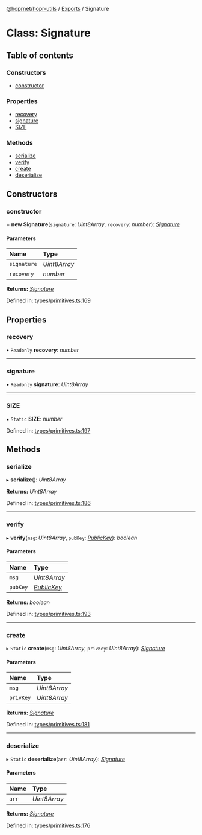 [@hoprnet/hopr-utils](../README.md) / [Exports](../modules.md) / Signature

# Class: Signature

## Table of contents

### Constructors

- [constructor](signature.md#constructor)

### Properties

- [recovery](signature.md#recovery)
- [signature](signature.md#signature)
- [SIZE](signature.md#size)

### Methods

- [serialize](signature.md#serialize)
- [verify](signature.md#verify)
- [create](signature.md#create)
- [deserialize](signature.md#deserialize)

## Constructors

### constructor

\+ **new Signature**(`signature`: *Uint8Array*, `recovery`: *number*): [*Signature*](signature.md)

#### Parameters

| Name | Type |
| :------ | :------ |
| `signature` | *Uint8Array* |
| `recovery` | *number* |

**Returns:** [*Signature*](signature.md)

Defined in: [types/primitives.ts:169](https://github.com/hoprnet/hoprnet/blob/master/packages/utils/src/types/primitives.ts#L169)

## Properties

### recovery

• `Readonly` **recovery**: *number*

___

### signature

• `Readonly` **signature**: *Uint8Array*

___

### SIZE

▪ `Static` **SIZE**: *number*

Defined in: [types/primitives.ts:197](https://github.com/hoprnet/hoprnet/blob/master/packages/utils/src/types/primitives.ts#L197)

## Methods

### serialize

▸ **serialize**(): *Uint8Array*

**Returns:** *Uint8Array*

Defined in: [types/primitives.ts:186](https://github.com/hoprnet/hoprnet/blob/master/packages/utils/src/types/primitives.ts#L186)

___

### verify

▸ **verify**(`msg`: *Uint8Array*, `pubKey`: [*PublicKey*](publickey.md)): *boolean*

#### Parameters

| Name | Type |
| :------ | :------ |
| `msg` | *Uint8Array* |
| `pubKey` | [*PublicKey*](publickey.md) |

**Returns:** *boolean*

Defined in: [types/primitives.ts:193](https://github.com/hoprnet/hoprnet/blob/master/packages/utils/src/types/primitives.ts#L193)

___

### create

▸ `Static` **create**(`msg`: *Uint8Array*, `privKey`: *Uint8Array*): [*Signature*](signature.md)

#### Parameters

| Name | Type |
| :------ | :------ |
| `msg` | *Uint8Array* |
| `privKey` | *Uint8Array* |

**Returns:** [*Signature*](signature.md)

Defined in: [types/primitives.ts:181](https://github.com/hoprnet/hoprnet/blob/master/packages/utils/src/types/primitives.ts#L181)

___

### deserialize

▸ `Static` **deserialize**(`arr`: *Uint8Array*): [*Signature*](signature.md)

#### Parameters

| Name | Type |
| :------ | :------ |
| `arr` | *Uint8Array* |

**Returns:** [*Signature*](signature.md)

Defined in: [types/primitives.ts:176](https://github.com/hoprnet/hoprnet/blob/master/packages/utils/src/types/primitives.ts#L176)

